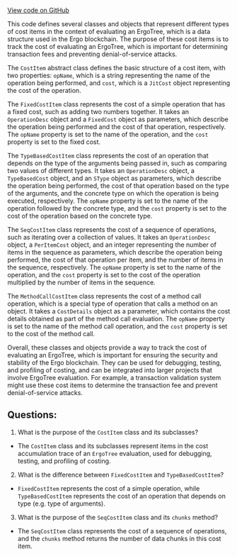 [View code on GitHub](sigmastate-interpreterhttps://github.com/ScorexFoundation/sigmastate-interpreter/interpreter/shared/src/main/scala/sigmastate/interpreter/CostItem.scala)

This code defines several classes and objects that represent different types of cost items in the context of evaluating an ErgoTree, which is a data structure used in the Ergo blockchain. The purpose of these cost items is to track the cost of evaluating an ErgoTree, which is important for determining transaction fees and preventing denial-of-service attacks.

The `CostItem` abstract class defines the basic structure of a cost item, with two properties: `opName`, which is a string representing the name of the operation being performed, and `cost`, which is a `JitCost` object representing the cost of the operation.

The `FixedCostItem` class represents the cost of a simple operation that has a fixed cost, such as adding two numbers together. It takes an `OperationDesc` object and a `FixedCost` object as parameters, which describe the operation being performed and the cost of that operation, respectively. The `opName` property is set to the name of the operation, and the `cost` property is set to the fixed cost.

The `TypeBasedCostItem` class represents the cost of an operation that depends on the type of the arguments being passed in, such as comparing two values of different types. It takes an `OperationDesc` object, a `TypeBasedCost` object, and an `SType` object as parameters, which describe the operation being performed, the cost of that operation based on the type of the arguments, and the concrete type on which the operation is being executed, respectively. The `opName` property is set to the name of the operation followed by the concrete type, and the `cost` property is set to the cost of the operation based on the concrete type.

The `SeqCostItem` class represents the cost of a sequence of operations, such as iterating over a collection of values. It takes an `OperationDesc` object, a `PerItemCost` object, and an integer representing the number of items in the sequence as parameters, which describe the operation being performed, the cost of that operation per item, and the number of items in the sequence, respectively. The `opName` property is set to the name of the operation, and the `cost` property is set to the cost of the operation multiplied by the number of items in the sequence.

The `MethodCallCostItem` class represents the cost of a method call operation, which is a special type of operation that calls a method on an object. It takes a `CostDetails` object as a parameter, which contains the cost details obtained as part of the method call evaluation. The `opName` property is set to the name of the method call operation, and the `cost` property is set to the cost of the method call.

Overall, these classes and objects provide a way to track the cost of evaluating an ErgoTree, which is important for ensuring the security and stability of the Ergo blockchain. They can be used for debugging, testing, and profiling of costing, and can be integrated into larger projects that involve ErgoTree evaluation. For example, a transaction validation system might use these cost items to determine the transaction fee and prevent denial-of-service attacks.
## Questions: 
 1. What is the purpose of the `CostItem` class and its subclasses?
- The `CostItem` class and its subclasses represent items in the cost accumulation trace of an `ErgoTree` evaluation, used for debugging, testing, and profiling of costing.

2. What is the difference between `FixedCostItem` and `TypeBasedCostItem`?
- `FixedCostItem` represents the cost of a simple operation, while `TypeBasedCostItem` represents the cost of an operation that depends on type (e.g. type of arguments).

3. What is the purpose of the `SeqCostItem` class and its `chunks` method?
- The `SeqCostItem` class represents the cost of a sequence of operations, and the `chunks` method returns the number of data chunks in this cost item.